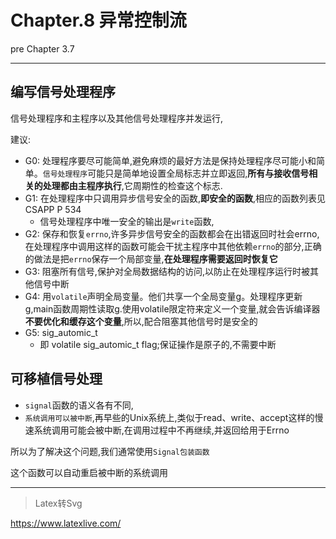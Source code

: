 # Chapter.8 异常控制流

pre Chapter 3.7

--------------

## 编写信号处理程序

信号处理程序和主程序以及其他信号处理程序并发运行,

建议:  

- G0: 处理程序要尽可能简单,避免麻烦的最好方法是保持处理程序尽可能小和简单。`信号处理程序`可能只是简单地设置全局标志并立即返回,**所有与接收信号相关的处理都由主程序执行**,它周期性的检查这个标志.  
- G1: 在处理程序中只调用异步信号安全的函数,**即安全的函数**,相应的函数列表见CSAPP P 534  
    - 信号处理程序中唯一安全的输出是`write`函数,
- G2: 保存和恢复`errno`,许多异步信号安全的函数都会在出错返回时社会errno,在处理程序中调用这样的函数可能会干扰主程序中其他依赖`errno`的部分,正确的做法是把`errno`保存一个局部变量,**在处理程序需要返回时恢复它**
- G3: 阻塞所有信号,保护对全局数据结构的访问,以防止在处理程序运行时被其他信号中断
- G4: 用`volatile`声明全局变量。他们共享一个全局变量g。处理程序更新g,main函数周期性读取g.使用volatile限定符来定义一个变量,就会告诉编译器**不要优化和缓存这个变量**,所以,配合阻塞其他信号时是安全的
- G5: sig_automic_t
    - 即 volatile sig_automic_t flag;保证操作是原子的,不需要中断


## 可移植信号处理

- `signal`函数的语义各有不同,
- `系统调用可以被中断`,再早些的Unix系统上,类似于read、write、accept这样的慢速系统调用可能会被中断,在调用过程中不再继续,并返回给用于Errno

所以为了解决这个问题,我们通常使用`Signal包装函数`

这个函数可以自动重启被中断的系统调用

--------------


> Latex转Svg

https://www.latexlive.com/